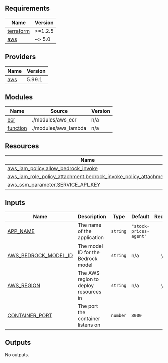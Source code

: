 <!-- BEGIN_TF_DOCS -->
## Requirements

| Name | Version |
|------|---------|
| <a name="requirement_terraform"></a> [terraform](#requirement\_terraform) | >=1.2.5 |
| <a name="requirement_aws"></a> [aws](#requirement\_aws) | ~> 5.0 |

## Providers

| Name | Version |
|------|---------|
| <a name="provider_aws"></a> [aws](#provider\_aws) | 5.99.1 |

## Modules

| Name | Source | Version |
|------|--------|---------|
| <a name="module_ecr"></a> [ecr](#module\_ecr) | ./modules/aws_ecr | n/a |
| <a name="module_function"></a> [function](#module\_function) | ./modules/aws_lambda | n/a |

## Resources

| Name | Type |
|------|------|
| [aws_iam_policy.allow_bedrock_invoke](https://registry.terraform.io/providers/hashicorp/aws/latest/docs/resources/iam_policy) | resource |
| [aws_iam_role_policy_attachment.bedrock_invoke_policy_attachment](https://registry.terraform.io/providers/hashicorp/aws/latest/docs/resources/iam_role_policy_attachment) | resource |
| [aws_ssm_parameter.SERVICE_API_KEY](https://registry.terraform.io/providers/hashicorp/aws/latest/docs/resources/ssm_parameter) | resource |

## Inputs

| Name | Description | Type | Default | Required |
|------|-------------|------|---------|:--------:|
| <a name="input_APP_NAME"></a> [APP\_NAME](#input\_APP\_NAME) | The name of the application | `string` | `"stock-prices-agent"` | no |
| <a name="input_AWS_BEDROCK_MODEL_ID"></a> [AWS\_BEDROCK\_MODEL\_ID](#input\_AWS\_BEDROCK\_MODEL\_ID) | The model ID for the Bedrock model | `string` | n/a | yes |
| <a name="input_AWS_REGION"></a> [AWS\_REGION](#input\_AWS\_REGION) | The AWS region to deploy resources in | `string` | n/a | yes |
| <a name="input_CONTAINER_PORT"></a> [CONTAINER\_PORT](#input\_CONTAINER\_PORT) | The port the container listens on | `number` | `8000` | no |

## Outputs

No outputs.
<!-- END_TF_DOCS -->